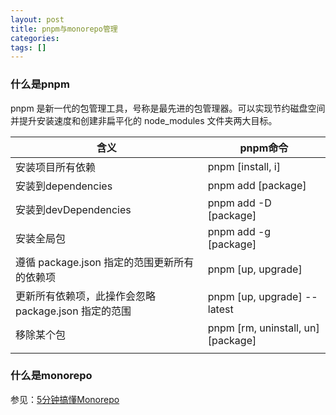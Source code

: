 ```yaml
---
layout: post
title: pnpm与monorepo管理
categories: 
tags: []
---
```


### 什么是pnpm

pnpm 是新一代的包管理工具，号称是最先进的包管理器。可以实现节约磁盘空间并提升安装速度和创建非扁平化的 node_modules 文件夹两大目标。

| 含义                                                 | pnpm命令                           |
| ---------------------------------------------------- | ---------------------------------- |
| 安装项目所有依赖                                     | pnpm [install, i]                  |
| 安装到dependencies                                   | pnpm add [package]                 |
| 安装到devDependencies                                | pnpm add -D [package]              |
| 安装全局包                                           | pnpm add -g [package]              |
| 遵循 package.json 指定的范围更新所有的依赖项         | pnpm [up, upgrade]                 |
| 更新所有依赖项，此操作会忽略 package.json 指定的范围 | pnpm [up, upgrade] --latest        |
| 移除某个包                                           | pnpm [rm, uninstall, un] [package] |
|                                                      |


### 什么是monorepo
参见：[5分钟搞懂Monorepo](https://www.jianshu.com/p/c10d0b8c5581)

